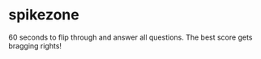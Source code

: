 # spikezone

60 seconds to flip through and answer all questions.  The best score gets bragging rights!